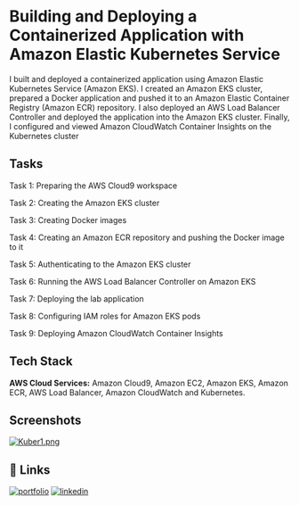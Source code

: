 
# Building and Deploying a Containerized Application with Amazon Elastic Kubernetes Service

I built and deployed a containerized application using Amazon Elastic Kubernetes Service (Amazon EKS). I created an Amazon EKS cluster, prepared a Docker application and pushed it to an Amazon Elastic Container Registry (Amazon ECR) repository. I also deployed an AWS Load Balancer Controller and deployed the application into the Amazon EKS cluster. Finally, I configured and viewed Amazon CloudWatch Container Insights on the Kubernetes cluster

## Tasks

Task 1: Preparing the AWS Cloud9 workspace

Task 2: Creating the Amazon EKS cluster

Task 3: Creating Docker images

Task 4: Creating an Amazon ECR repository and pushing the Docker image to it

Task 5: Authenticating to the Amazon EKS cluster

Task 6: Running the AWS Load Balancer Controller on Amazon EKS

Task 7: Deploying the lab application

Task 8: Configuring IAM roles for Amazon EKS pods

Task 9: Deploying Amazon CloudWatch Container Insights
## Tech Stack

**AWS Cloud Services:** Amazon Cloud9, Amazon EC2, Amazon EKS, Amazon ECR, AWS Load Balancer, Amazon CloudWatch and Kubernetes. 


## Screenshots

[![Kuber1.png](https://i.postimg.cc/MKPSZ1Rk/Kuber1.png)](https://postimg.cc/crnjXgXT)


## 🔗 Links
[![portfolio](https://img.shields.io/badge/my_portfolio-000?style=for-the-badge&logo=ko-fi&logoColor=white)](https://katherineoelsner.com/)
[![linkedin](https://img.shields.io/badge/linkedin-0A66C2?style=for-the-badge&logo=linkedin&logoColor=white)](https://www.linkedin.com/in/david-scherrey-iii/)


